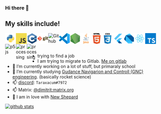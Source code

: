 ### Hi there 👋

## My skills include!

<img align="left" alt="Python" width="35px" src="https://raw.githubusercontent.com/github/explore/master/topics/python/python.png" />
<img align="left" alt="Javascript" width="35px" src="https://raw.githubusercontent.com/github/explore/master/topics/javascript/javascript.png" />
<img align="left" alt="cpp" width="35px" src="https://raw.githubusercontent.com/github/explore/master/topics/cpp/cpp.png" />
<img align="left" alt="Git" width="35px" src="https://raw.githubusercontent.com/github/explore/master/topics/git/git.png" />
<img align="left" alt="Github" width="35px" src="https://www.kindpng.com/picc/m/255-2558173_github-logo-png-transparent-png.png" />
<img align="left" alt="VS Code" width="35px" src="https://raw.githubusercontent.com/github/explore/master/topics/visual-studio-code/visual-studio-code.png" />
<img align="left" alt="Node Js" width="35px" src="https://raw.githubusercontent.com/github/explore/master/topics/nodejs/nodejs.png" />
<img align="left" alt="java" width="35px" src="https://raw.githubusercontent.com/github/explore/master/topics/java/java.png" />
<img align="left" alt="HTML" width="35px" src="https://raw.githubusercontent.com/github/explore/master/topics/html/html.png" />
<img align="left" alt="CSS" width="35px" src="https://raw.githubusercontent.com/github/explore/master/topics/css/css.png" />
<img align="left" alt="Flutter" width="35px" src="https://raw.githubusercontent.com/github/explore/master/topics/flutter/flutter.png" />
<img align="left" alt="Dart" width="35px" src="https://raw.githubusercontent.com/github/explore/master/topics/dart/dart.png" />
<img align="left" alt="React" width="35px" src="https://raw.githubusercontent.com/github/explore/master/topics/react/react.png" />
<img align="left" alt="typescript" width="35px" src="https://raw.githubusercontent.com/github/explore/master/topics/typescript/typescript.png" />
<img align="left" alt="p5js" width="35px" src="https://hello.p5js.org/assets/p5-sq-reverse.svg" />
<img align="left" alt="processing" width="35px" src="https://upload.wikimedia.org/wikipedia/commons/thumb/c/cb/Processing_2021_logo.svg/800px-Processing_2021_logo.svg.png" />
<img align="left" alt="processing" width="35px" src="https://upload.wikimedia.org/wikipedia/commons/d/dd/Linux_logo.jpg" />
<!-- <img align="left" alt="processing" width="35px" src="https://www.iconbolt.com/iconsets/remix-icon-fill/markdown.svg" /> -->

<br><br><br>

- trying to find a job
- I am trying to migrate to Gitlab. [Me on gitlab](https://gitlab.com/D-T-6)
- 🔭 I’m currently working on a lot of stuff, but primaraly school
- 🌱 I’m currently studying [Gudance Navigarion and Controll (GNC) engineering](https://en.wikipedia.org/wiki/Guidance,_navigation,_and_control). (basically rocket science)
- 📫 [discord](https://discord.com/): `Taraxacum#7972`
- 📫 Matrix: [@dimitrit:matrix.org](https://matrix.to/#/@dimitrit:matrix.org)
- 💖 I am in love with [New Shepard](https://www.blueorigin.com/new-shepard/)

[![github stats](https://github-readme-stats.vercel.app/api?username=D-T-666)](https://github.com/anuraghazra/github-readme-stats)
